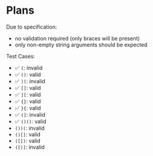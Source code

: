 # Plans

Due to specification:
- no validation required (only braces will be present)
- only non-empty string arguments should be expected

Test Cases:
- ✅ `(`: invalid
- ✅ `()`: valid
- ✅ `)(`: invalid
- ✅ `[]`: valid
- ✅ `][`: valid
- ✅ `{}`: valid
- ✅ `}{`: valid
- ✅ `(]`: invalid
- ✅ `()()`: valid
- `())(`: invalid
- `()[]`: valid
- `([])`: valid
- `([)]`: invalid
